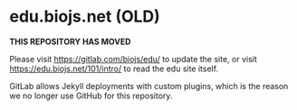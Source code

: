 edu.biojs.net (OLD)
=============

**THIS REPOSITORY HAS MOVED**

Please visit https://gitlab.com/biojs/edu/ to update the site, or visit https://edu.biojs.net/101/intro/ to read the edu site itself. 

GitLab allows Jekyll deployments with custom plugins, which is the reason we no longer use GitHub for this repository. 
